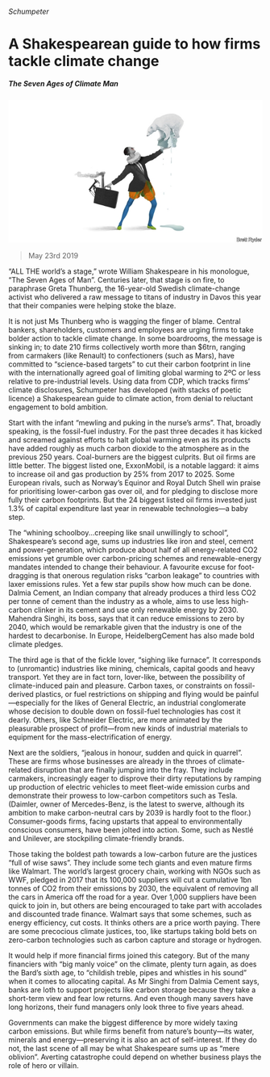 ###### Schumpeter

# A Shakespearean guide to how firms tackle climate change 

##### The Seven Ages of Climate Man 

![image](images/20190525_WBD000_0.jpg) 

> May 23rd 2019 

“ALL THE world’s a stage,” wrote William Shakespeare in his monologue, “The Seven Ages of Man”. Centuries later, that stage is on fire, to paraphrase Greta Thunberg, the 16-year-old Swedish climate-change activist who delivered a raw message to titans of industry in Davos this year that their companies were helping stoke the blaze. 

It is not just Ms Thunberg who is wagging the finger of blame. Central bankers, shareholders, customers and employees are urging firms to take bolder action to tackle climate change. In some boardrooms, the message is sinking in; to date 210 firms collectively worth more than $6trn, ranging from carmakers (like Renault) to confectioners (such as Mars), have committed to “science-based targets” to cut their carbon footprint in line with the internationally agreed goal of limiting global warming to 2ºC or less relative to pre-industrial levels. Using data from CDP, which tracks firms’ climate disclosures, Schumpeter has developed (with stacks of poetic licence) a Shakespearean guide to climate action, from denial to reluctant engagement to bold ambition. 

Start with the infant “mewling and puking in the nurse’s arms”. That, broadly speaking, is the fossil-fuel industry. For the past three decades it has kicked and screamed against efforts to halt global warming even as its products have added roughly as much carbon dioxide to the atmosphere as in the previous 250 years. Coal-burners are the biggest culprits. But oil firms are little better. The biggest listed one, ExxonMobil, is a notable laggard: it aims to increase oil and gas production by 25% from 2017 to 2025. Some European rivals, such as Norway’s Equinor and Royal Dutch Shell win praise for prioritising lower-carbon gas over oil, and for pledging to disclose more fully their carbon footprints. But the 24 biggest listed oil firms invested just 1.3% of capital expenditure last year in renewable technologies—a baby step. 

The “whining schoolboy...creeping like snail unwillingly to school”, Shakespeare’s second age, sums up industries like iron and steel, cement and power-generation, which produce about half of all energy-related CO2 emissions yet grumble over carbon-pricing schemes and renewable-energy mandates intended to change their behaviour. A favourite excuse for foot-dragging is that onerous regulation risks “carbon leakage” to countries with laxer emissions rules. Yet a few star pupils show how much can be done. Dalmia Cement, an Indian company that already produces a third less CO2 per tonne of cement than the industry as a whole, aims to use less high-carbon clinker in its cement and use only renewable energy by 2030. Mahendra Singhi, its boss, says that it can reduce emissions to zero by 2040, which would be remarkable given that the industry is one of the hardest to decarbonise. In Europe, HeidelbergCement has also made bold climate pledges. 

The third age is that of the fickle lover, “sighing like furnace”. It corresponds to (unromantic) industries like mining, chemicals, capital goods and heavy transport. Yet they are in fact torn, lover-like, between the possibility of climate-induced pain and pleasure. Carbon taxes, or constraints on fossil-derived plastics, or fuel restrictions on shipping and flying would be painful—especially for the likes of General Electric, an industrial conglomerate whose decision to double down on fossil-fuel technologies has cost it dearly. Others, like Schneider Electric, are more animated by the pleasurable prospect of profit—from new kinds of industrial materials to equipment for the mass-electrification of energy. 

Next are the soldiers, “jealous in honour, sudden and quick in quarrel”. These are firms whose businesses are already in the throes of climate-related disruption that are finally jumping into the fray. They include carmakers, increasingly eager to disprove their dirty reputations by ramping up production of electric vehicles to meet fleet-wide emission curbs and demonstrate their prowess to low-carbon competitors such as Tesla. (Daimler, owner of Mercedes-Benz, is the latest to swerve, although its ambition to make carbon-neutral cars by 2039 is hardly foot to the floor.) Consumer-goods firms, facing upstarts that appeal to environmentally conscious consumers, have been jolted into action. Some, such as Nestlé and Unilever, are stockpiling climate-friendly brands. 

Those taking the boldest path towards a low-carbon future are the justices “full of wise saws”. They include some tech giants and even mature firms like Walmart. The world’s largest grocery chain, working with NGOs such as WWF, pledged in 2017 that its 100,000 suppliers will cut a cumulative 1bn tonnes of CO2 from their emissions by 2030, the equivalent of removing all the cars in America off the road for a year. Over 1,000 suppliers have been quick to join in, but others are being encouraged to take part with accolades and discounted trade finance. Walmart says that some schemes, such as energy efficiency, cut costs. It thinks others are a price worth paying. There are some precocious climate justices, too, like startups taking bold bets on zero-carbon technologies such as carbon capture and storage or hydrogen. 

It would help if more financial firms joined this category. But of the many financiers with “big manly voice” on the climate, plenty turn again, as does the Bard’s sixth age, to “childish treble, pipes and whistles in his sound” when it comes to allocating capital. As Mr Singhi from Dalmia Cement says, banks are loth to support projects like carbon storage because they take a short-term view and fear low returns. And even though many savers have long horizons, their fund managers only look three to five years ahead. 

Governments can make the biggest difference by more widely taxing carbon emissions. But while firms benefit from nature’s bounty—its water, minerals and energy—preserving it is also an act of self-interest. If they do not, the last scene of all may be what Shakespeare sums up as “mere oblivion”. Averting catastrophe could depend on whether business plays the role of hero or villain. 

